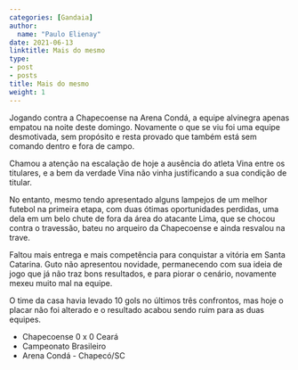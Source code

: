 ```yaml
---
categories: [Gandaia]
author:
  name: "Paulo Elienay"
date: 2021-06-13
linktitle: Mais do mesmo
type:
- post
- posts
title: Mais do mesmo
weight: 1
---
```

Jogando contra a Chapecoense na Arena Condá, a equipe alvinegra apenas empatou na noite deste domingo. Novamente o que se viu foi uma equipe desmotivada, sem propósito e resta provado que também está sem comando dentro e fora de campo.

Chamou a atenção na escalação de hoje a ausência do atleta Vina entre os titulares, e a bem da verdade Vina não vinha justificando a sua condição de titular. 

No entanto, mesmo tendo apresentado alguns lampejos de um melhor futebol na primeira etapa, com duas ótimas oportunidades perdidas, uma dela em um belo chute de fora da área do atacante Lima, que se chocou contra o travessão, bateu no arqueiro da Chapecoense e ainda resvalou na trave.

Faltou mais entrega e mais competência para conquistar a vitória em Santa Catarina. Guto não apresentou novidade, permanecendo com sua ideia de jogo que já não traz bons resultados, e para piorar o cenário, novamente mexeu muito mal na equipe.

O time da casa havia levado 10 gols no últimos três confrontos, mas hoje o placar não foi alterado e o resultado acabou sendo ruim para as duas equipes.

* Chapecoense 0 x 0 Ceará
* Campeonato Brasileiro
* Arena Condá - Chapecó/SC
